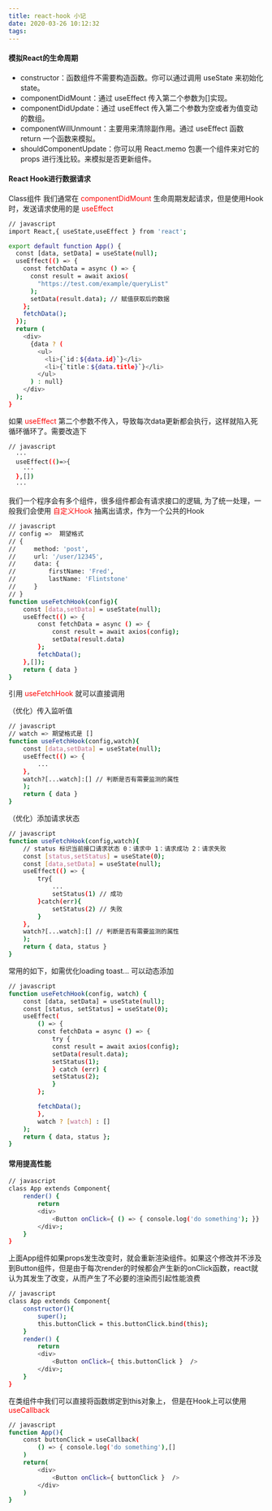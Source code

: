 ```yaml
---
title: react-hook 小记
date: 2020-03-26 10:12:32
tags:
---
```


#### 模拟React的生命周期
* constructor：函数组件不需要构造函数。你可以通过调用 useState 来初始化 state。
* componentDidMount：通过 useEffect 传入第二个参数为[]实现。
* componentDidUpdate：通过 useEffect 传入第二个参数为空或者为值变动的数组。
* componentWillUnmount：主要用来清除副作用。通过 useEffect 函数 return 一个函数来模拟。
* shouldComponentUpdate：你可以用 React.memo 包裹一个组件来对它的 props 进行浅比较。来模拟是否更新组件。

#### React Hook进行数据请求
Class组件 我们通常在<font color="red"> componentDidMount </font>生命周期发起请求，但是使用Hook时，发送请求使用的是<font color="red"> useEffect </font>

``` bash
// javascript
import React,{ useState,useEffect } from 'react';

export default function App() {
  const [data, setData] = useState(null);
  useEffect(() => {
    const fetchData = async () => {
      const result = await axios(
        "https://test.com/example/queryList"
      );
      setData(result.data); // 赋值获取后的数据
    };
    fetchData();
  });
  return (
    <div>
      {data ? (
        <ul>
          <li>{`id：${data.id}`}</li>
          <li>{`title：${data.title}`}</li>
        </ul>
      ) : null}
    </div>
  );
}
```
如果 <font color="red"> useEffect </font> 第二个参数不传入，导致每次data更新都会执行，这样就陷入死循环循环了。需要改造下

``` bash
// javascript
  ···
  useEffect(()=>{
    ···
  },[])
  ···
```

我们一个程序会有多个组件，很多组件都会有请求接口的逻辑, 为了统一处理，一般我们会使用<font color="red"> 自定义Hook </font>抽离出请求，作为一个公共的Hook

``` bash
// javascript
// config =>  期望格式
// {
//     method: 'post',
//     url: '/user/12345',
//     data: {
//         firstName: 'Fred',
//         lastName: 'Flintstone'
//     }
// }
function useFetchHook(config){
    const [data,setData] = useState(null);
    useEffect(() => {
        const fetchData = async () => {
            const result = await axios(config);
            setData(result.data)
        };
        fetchData();
    },[]);
    return { data }
}
```
引用<font color="red"> useFetchHook </font>就可以直接调用

（优化）传入监听值
``` bash
// javascript
// watch => 期望格式是 []
function useFetchHook(config,watch){
    const [data,setData] = useState(null);
    useEffect(() => {
        ...
    },
    watch?[...watch]:[] // 判断是否有需要监测的属性
    );
    return { data }
}
```
（优化）添加请求状态
``` bash
// javascript
function useFetchHook(config,watch){
    // status 标识当前接口请求状态 0：请求中 1：请求成功 2：请求失败
    const [status,setStatus] = useState(0);
    const [data,setData] = useState(null);
    useEffect(() => {
        try{
            ...
            setStatus(1) // 成功
        }catch(err){
            setStatus(2) // 失败
        }
    },
    watch?[...watch]:[] // 判断是否有需要监测的属性
    );
    return { data, status }
}
```
常用的如下，如需优化loading toast... 可以动态添加
``` bash
// javascript
function useFetchHook(config, watch) {
    const [data, setData] = useState(null);
    const [status, setStatus] = useState(0);
    useEffect(
        () => {
        const fetchData = async () => {
            try {
            const result = await axios(config);
            setData(result.data);
            setStatus(1);
            } catch (err) {
            setStatus(2);
            }
        };

        fetchData();
        },
        watch ? [watch] : []
    );
    return { data, status };
}
```

#### 常用提高性能
``` bash
// javascript
class App extends Component{
    render() {
        return 
        <div>
            <Button onClick={ () => { console.log('do something'); }}  />
        </div>;
    }
}
```
上面App组件如果props发生改变时，就会重新渲染组件。如果这个修改并不涉及到Button组件，但是由于每次render的时候都会产生新的onClick函数，react就认为其发生了改变，从而产生了不必要的渲染而引起性能浪费

``` bash
// javascript
class App extends Component{
    constructor(){
        super();
        this.buttonClick = this.buttonClick.bind(this);
    }
    render() {
        return 
        <div>
            <Button onClick={ this.buttonClick }  />
        </div>;
    }
}
```
在类组件中我们可以直接将函数绑定到this对象上，
但是在Hook上可以使用<font color="red"> useCallback </font>
``` bash
// javascript
function App(){
    const buttonClick = useCallback(
        () => { console.log('do something'),[]
    )
    return(
        <div>
            <Button onClick={ buttonClick }  />
        </div>
    )
}
```
